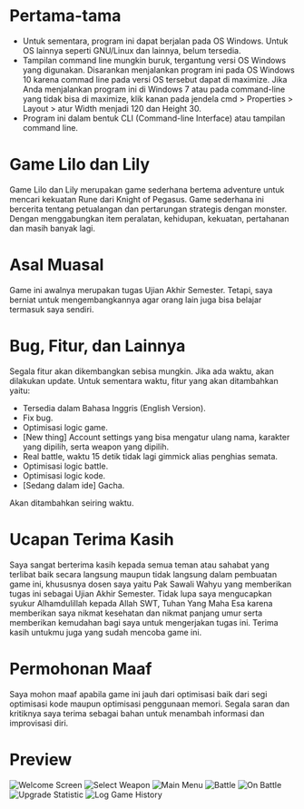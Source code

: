 # Pertama-tama

- Untuk sementara, program ini dapat berjalan pada OS Windows. Untuk OS lainnya seperti GNU/Linux dan lainnya, belum tersedia.
- Tampilan command line mungkin buruk, tergantung versi OS Windows yang digunakan. Disarankan menjalankan program ini pada OS Windows 10 karena commad line pada versi OS tersebut dapat di maximize. Jika Anda menjalankan program ini di Windows 7 atau pada command-line yang tidak bisa di maximize, klik kanan pada jendela cmd > Properties > Layout > atur Width menjadi 120 dan Height 30.
- Program ini dalam bentuk CLI (Command-line Interface) atau tampilan command line.

# Game Lilo dan Lily

Game Lilo dan Lily merupakan game sederhana bertema adventure untuk mencari kekuatan Rune dari Knight of Pegasus. Game sederhana ini bercerita tentang petualangan dan pertarungan strategis dengan monster. Dengan menggabungkan item peralatan, kehidupan, kekuatan, pertahanan dan masih banyak lagi.

# Asal Muasal

Game ini awalnya merupakan tugas Ujian Akhir Semester. Tetapi, saya berniat untuk mengembangkannya agar orang lain juga bisa belajar termasuk saya sendiri.

# Bug, Fitur, dan Lainnya

Segala fitur akan dikembangkan sebisa mungkin. Jika ada waktu, akan dilakukan update. Untuk sementara waktu, fitur yang akan ditambahkan yaitu:
- Tersedia dalam Bahasa Inggris (English Version).
- Fix bug.
- Optimisasi logic game.
- [New thing] Account settings yang bisa mengatur ulang nama, karakter yang dipilih, serta weapon yang dipilih.
- Real battle, waktu 15 detik tidak lagi gimmick alias penghias semata.
- Optimisasi logic battle.
- Optimisasi logic kode.
- [Sedang dalam ide] Gacha.

Akan ditambahkan seiring waktu.

# Ucapan Terima Kasih

Saya sangat berterima kasih kepada semua teman atau sahabat yang terlibat baik secara langsung maupun tidak langsung dalam pembuatan game ini, khususnya dosen saya yaitu Pak Sawali Wahyu yang memberikan tugas ini sebagai Ujian Akhir Semester. Tidak lupa saya mengucapkan syukur Alhamdulillah kepada Allah SWT, Tuhan Yang Maha Esa karena memberikan saya nikmat kesehatan dan nikmat panjang umur serta memberikan kemudahan bagi saya untuk mengerjakan tugas ini. Terima kasih untukmu juga yang sudah mencoba game ini.

# Permohonan Maaf

Saya mohon maaf apabila game ini jauh dari optimisasi baik dari segi optimisasi kode maupun optimisasi penggunaan memori. Segala saran dan kritiknya saya terima sebagai bahan untuk menambah informasi dan improvisasi diri.

# Preview

![Welcome Screen](https://github.com/NVG-64/GameUAS/blob/master/preview/1.PNG?raw=true)
![Select Weapon](https://github.com/NVG-64/GameUAS/blob/master/preview/4.PNG?raw=true)
![Main Menu](https://github.com/NVG-64/GameUAS/blob/master/preview/5.PNG?raw=true)
![Battle](https://github.com/NVG-64/GameUAS/blob/master/preview/7.PNG?raw=true)
![On Battle](https://github.com/NVG-64/GameUAS/blob/master/preview/8.PNG?raw=true)
![Upgrade Statistic](https://github.com/NVG-64/GameUAS/blob/master/preview/9.PNG?raw=true)
![Log Game History](https://github.com/NVG-64/GameUAS/blob/master/preview/10.PNG?raw=true)